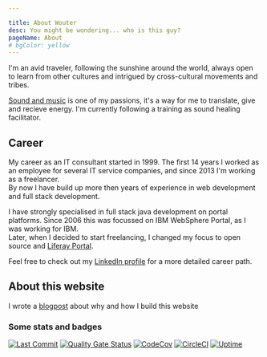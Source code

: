 ```yaml
---

title: About Wouter
desc: You might be wondering... who is this guy?
pageName: About
# bgColor: yellow
---
```


I'm an avid traveler, following the sunshine around the world, always open to learn from other cultures and intrigued by cross-cultural movements and tribes.

[Sound and music](/music) is one of my passions, it's a way for me to translate, give and recieve energy. I'm currently following a training as sound healing facilitator.

## Career

My career as an IT consultant started in 1999. The first 14 years I worked as an employee for several IT service companies, and since 2013 I'm working as a freelancer.\
By now I have build up more then <years-of-experience/> years of experience in web development and full stack development.

I have strongly specialised in full stack java development on portal platforms.
Since 2006 this was focussed on IBM WebSphere Portal, as I was working for IBM.\
Later, when I decided to start freelancing, I changed my focus to open source and [Liferay Portal](https://www.liferay.com/).

Feel free to check out my [LinkedIn profile](https://www.linkedin.com/in/woutervernaillen/) for a more detailed career path.

## About this website

I wrote a [blogpost](/blog/hello-world-vernaillen-dev) about why and how I build this website

### Some stats and badges

[![Last Commit](https://badgen.net/github/last-commit/vernaillen/vernaillen.dev?icon=github)](https://github.com/vernaillen/vernaillen.dev/commits/master)
[![Quality Gate Status](https://sonarcloud.io/api/project_badges/measure?project=vernaillen.dev&metric=alert_status)](https://sonarcloud.io/summary/new_code?id=vernaillen.dev)
[![CodeCov](https://badgen.net/codecov/c/github/vernaillen/vernaillen.dev?icon=codecov)](https://codecov.io/gh/vernaillen/vernaillen.dev)
[![CircleCI](https://badgen.net/circleci/github/vernaillen/vernaillen.dev?icon=circleci)](https://circleci.com/gh/vernaillen/vernaillen.dev)
[![Uptime](https://badgen.net/uptime-robot/month/m784344425-1a8650bdb79223d01d1a32a1?icon=uptime)](https://stats.uptimerobot.com/5J0vsM4vA)
